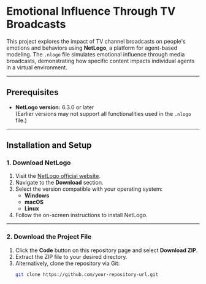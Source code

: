 # Emotional Influence Through TV Broadcasts

This project explores the impact of TV channel broadcasts on people's emotions and behaviors using **NetLogo**, a platform for agent-based modeling. The `.nlogo` file simulates emotional influence through media broadcasts, demonstrating how specific content impacts individual agents in a virtual environment.

---

## Prerequisites

- **NetLogo version:** 6.3.0 or later  
  (Earlier versions may not support all functionalities used in the `.nlogo` file.)

---

## Installation and Setup

### 1. Download NetLogo
1. Visit the [NetLogo official website](https://ccl.northwestern.edu/netlogo/).
2. Navigate to the **Download** section.
3. Select the version compatible with your operating system:
   - **Windows**
   - **macOS**
   - **Linux**
4. Follow the on-screen instructions to install NetLogo.

---

### 2. Download the Project File
1. Click the **Code** button on this repository page and select **Download ZIP**.
2. Extract the ZIP file to your desired directory.
3. Alternatively, clone the repository via Git:
   ```bash
   git clone https://github.com/your-repository-url.git
